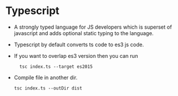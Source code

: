 # Typescript

- A strongly typed language for JS developers which is superset of javascript and adds optional static typing to the language.
- Typescript by default converts ts code to es3 js code.
- If you want to overlap es3 version then you can run

  ```
    tsc index.ts --target es2015

  ```

- Compile file in another dir.

  ```
  tsc index.ts --outDir dist
  ```
